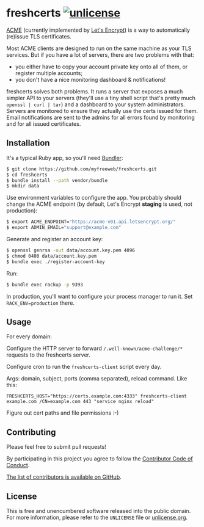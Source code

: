 # freshcerts [![unlicense](https://img.shields.io/badge/un-license-green.svg?style=flat)](http://unlicense.org)

[ACME](https://letsencrypt.github.io/acme-spec/) (currently implemented by [Let's Encrypt](https://letsencrypt.org)) is a way to automatically (re)issue TLS certificates.

Most ACME clients are designed to run on the same machine as your TLS services. 
But if you have a lot of servers, there are two problems with that:
- you either have to copy your account private key onto all of them, or register multiple accounts;
- you don't have a nice monitoring dashboard & notifications!

freshcerts solves both problems.
It runs a server that exposes a much simpler API to your servers (they'll use a tiny shell script that's pretty much `openssl | curl | tar`) and a dashboard to your system administrators.
Servers are monitored to ensure they actually use the certs issued for them.
Email notifications are sent to the admins for all errors found by monitoring and for all issued certificates.

## Installation

It's a typical Ruby app, so you'll need [Bundler](http://bundler.io):

```bash
$ git clone https://github.com/myfreeweb/freshcerts.git
$ cd freshcerts
$ bundle install --path vendor/bundle
$ mkdir data
```

Use environment variables to configure the app.
You probably should change the ACME endpoint (by default, Let's Encrypt **staging** is used, not production):

```bash
$ export ACME_ENDPOINT="https://acme-v01.api.letsencrypt.org/"
$ export ADMIN_EMAIL="support@example.com"
```

Generate and register an account key:

```bash
$ openssl genrsa -out data/account.key.pem 4096
$ chmod 0400 data/account.key.pem
$ bundle exec ./register-account-key
```

Run:

```bash
$ bundle exec rackup -p 9393
```

In production, you'll want to configure your process manager to run it.
Set `RACK_ENV=production` there.

## Usage

For every domain:

Configure the HTTP server to forward `/.well-known/acme-challenge/*` requests to the freshcerts server.

Configure cron to run the `freshcerts-client` script every day.

Args: domain, subject, ports (comma separated), reload command. Like this:

```
FRESHCERTS_HOST="https://certs.example.com:4333" freshcerts-client example.com /CN=example.com 443 "service nginx reload"
```

Figure out cert paths and file permissions :-)

## Contributing

Please feel free to submit pull requests!

By participating in this project you agree to follow the [Contributor Code of Conduct](http://contributor-covenant.org/version/1/2/0/).

[The list of contributors is available on GitHub](https://github.com/myfreeweb/freshcerts/graphs/contributors).

## License

This is free and unencumbered software released into the public domain.  
For more information, please refer to the `UNLICENSE` file or [unlicense.org](http://unlicense.org).
